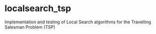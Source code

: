 # localsearch_tsp
Implementation and testing of Local Search algorithms for the Travelling Salesman Problem (TSP)
